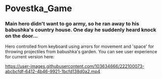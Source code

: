 # Povestka_Game
### Main hero didn't want to go army, so he ran away to his babushka's country house. One day he suddenly heard knock on the door...

Hero controlled from keyboard using arrors for movement and 'space' for throwing projectiles from babushka's garden. 
You can see user experience for current version here:

https://user-images.githubusercontent.com/103634666/222100073-abcbcfdf-6412-4b46-9921-1bcfd138d0a2.mp4

